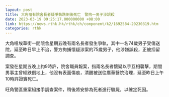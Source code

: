 ```yaml
---
layout: post
title: 大角咀有院舍長者疑爭執跌倒後死亡　警拘一男子涉誤殺
date: 2023-03-19 09:25:17.000000000 +08:00
link: https://news.rthk.hk/rthk/ch/component/k2/1692584-20230319.htm
categories: rthk
---
```


大角咀埃華街一間院舍星期五晚有兩名長者發生爭執，其中一名74歲男子受傷送院，延至昨日早上不治，警方拘捕懷疑涉案的75歲男子，他涉嫌誤殺，正被扣留調查。

案發在星期五晚上約9時許，院舍職員報案，指兩名長者懷疑以手互相襲擊，期間男事主曾經跌倒地上，他沒有表面傷痕，清醒被送往廣華醫院治理，延至昨日上午10時許證實死亡。

旺角警區重案組接手調查案件，稍後將安排為死者進行驗屍，以確定死因。
